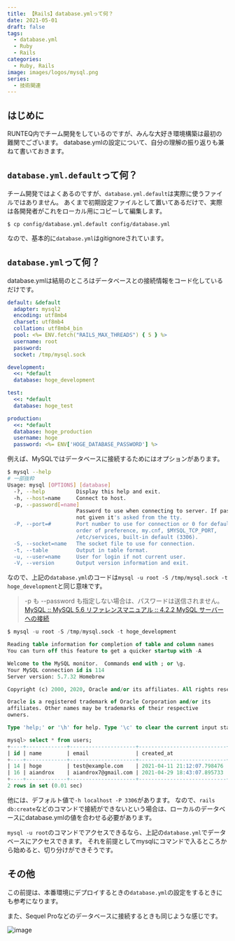 ```yaml
---
title: 【Rails】database.ymlって何？
date: 2021-05-01
draft: false
tags:
  - database.yml
  - Ruby
  - Rails
categories:
  - Ruby, Rails
image: images/logos/mysql.png
series:
  - 技術関連
---
```


## はじめに

RUNTEQ内でチーム開発をしているのですが、みんな大好き環境構築は最初の難関でございます。
database.ymlの設定について、自分の理解の振り返りも兼ねて書いておきます。


## `database.yml.default`って何？

チーム開発ではよくあるのですが、`database.yml.default`は実際に使うファイルではありません。
あくまで初期設定ファイルとして置いてあるだけで、実際は各開発者がこれをローカル用にコピーして編集します。

```
$ cp config/database.yml.default config/database.yml
```

なので、基本的に`database.yml`はgitignoreされています。


## `database.yml`って何？

database.ymlは結局のところはデータベースとの接続情報をコード化しているだけです。

```yml:database.yml
default: &default
  adapter: mysql2
  encoding: utf8mb4
  charset: utf8mb4
  collation: utf8mb4_bin
  pool: <%= ENV.fetch("RAILS_MAX_THREADS") { 5 } %>
  username: root
  password:
  socket: /tmp/mysql.sock

development:
  <<: *default
  database: hoge_development

test:
  <<: *default
  database: hoge_test

production:
  <<: *default
  database: hoge_production
  username: hoge
  password: <%= ENV['HOGE_DATABASE_PASSWORD'] %>
```

例えば、MySQLではデータベースに接続するためにはオプションがあります。

```sh
$ mysql --help
# 一部抜粋
Usage: mysql [OPTIONS] [database]
  -?, --help          Display this help and exit.
  -h, --host=name     Connect to host.
  -p, --password[=name]
                      Password to use when connecting to server. If password is
                      not given it's asked from the tty.
  -P, --port=#        Port number to use for connection or 0 for default to, in
                      order of preference, my.cnf, $MYSQL_TCP_PORT,
                      /etc/services, built-in default (3306).
  -S, --socket=name   The socket file to use for connection.
  -t, --table         Output in table format.
  -u, --user=name     User for login if not current user.
  -V, --version       Output version information and exit.
```

なので、上記の`database.yml`のコードは`mysql -u root -S /tmp/mysql.sock -t hoge_development`と同じ意味です。

> -p も --password も指定しない場合は、パスワードは送信されません。
[MySQL :: MySQL 5\.6 リファレンスマニュアル :: 4\.2\.2 MySQL サーバーへの接続](https://dev.mysql.com/doc/refman/5.6/ja/connecting.html)


```sql
$ mysql -u root -S /tmp/mysql.sock -t hoge_development

Reading table information for completion of table and column names
You can turn off this feature to get a quicker startup with -A

Welcome to the MySQL monitor.  Commands end with ; or \g.
Your MySQL connection id is 114
Server version: 5.7.32 Homebrew

Copyright (c) 2000, 2020, Oracle and/or its affiliates. All rights reserved.

Oracle is a registered trademark of Oracle Corporation and/or its
affiliates. Other names may be trademarks of their respective
owners.

Type 'help;' or '\h' for help. Type '\c' to clear the current input statement.

mysql> select * from users;
+----+-------------+---------------------+----------------------------+----------------------------+
| id | name        | email               | created_at                 | updated_at                 |
+----+-------------+---------------------+----------------------------+----------------------------+
| 14 | hoge        | test@example.com    | 2021-04-11 21:12:07.798476 | 2021-04-11 21:12:07.798476 |
| 16 | aiandrox    | aiandrox7@gmail.com | 2021-04-29 18:43:07.895733 | 2021-04-29 18:43:07.895733 |
+----+-------------+---------------------+----------------------------+----------------------------+
2 rows in set (0.01 sec)
```

他には、デフォルト値で`-h localhost -P 3306`があります。
なので、`rails db:create`などのコマンドで接続ができないという場合は、ローカルのデータベースにdatabase.ymlの値を合わせる必要があります。

`mysql -u root`のコマンドでアクセスできるなら、上記の`database.yml`でデータベースにアクセスできます。
それを前提としてmysqlにコマンドで入るところから始めると、切り分けができそうです。


## その他

この前提は、本番環境にデプロイするときの`database.yml`の設定をするときにも参考になります。

また、Sequel Proなどのデータベースに接続するときも同じような感じです。

![image](https://user-images.githubusercontent.com/44717752/116717681-1f87e680-aa14-11eb-843e-2e2fc706e705.png)

